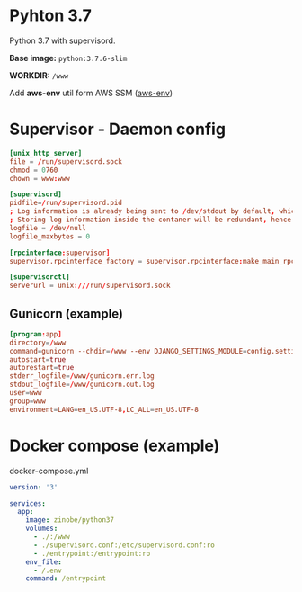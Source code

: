 # Pyhton 3.7

Python 3.7 with supervisord.

**Base image:** `python:3.7.6-slim`

**WORKDIR:** `/www`

Add **aws-env** util form AWS SSM ([aws-env](https://github.com/Droplr/aws-env/))

# Supervisor - Daemon config
```conf
[unix_http_server]
file = /run/supervisord.sock
chmod = 0760
chown = www:www

[supervisord]
pidfile=/run/supervisord.pid
; Log information is already being sent to /dev/stdout by default, which gets captured by Docker logs.
; Storing log information inside the contaner will be redundant, hence using /dev/null here
logfile = /dev/null
logfile_maxbytes = 0

[rpcinterface:supervisor]
supervisor.rpcinterface_factory = supervisor.rpcinterface:make_main_rpcinterface

[supervisorctl]
serverurl = unix:///run/supervisord.sock
```

## Gunicorn (example)

```conf
[program:app]
directory=/www
command=gunicorn --chdir=/www --env DJANGO_SETTINGS_MODULE=config.settings.production config.wsgi --bind=0.0.0.0:8001 --workers=2
autostart=true
autorestart=true
stderr_logfile=/www/gunicorn.err.log
stdout_logfile=/www/gunicorn.out.log
user=www
group=www
environment=LANG=en_US.UTF-8,LC_ALL=en_US.UTF-8
```

# Docker compose (example)

docker-compose.yml
```yml
version: '3'

services:
  app:
    image: zinobe/python37
    volumes:
      - ./:/www
      - ./supervisord.conf:/etc/supervisord.conf:ro
      - ./entrypoint:/entrypoint:ro
    env_file:
      - /.env
    command: /entrypoint
```